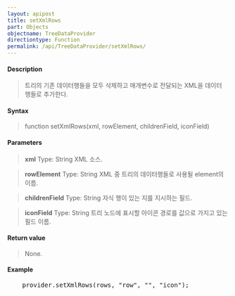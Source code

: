 ```yaml
---
layout: apipost
title: setXmlRows
part: Objects
objectname: TreeDataProvider
directiontype: Function
permalink: /api/TreeDataProvider/setXmlRows/
---
```



#### Description

> 트리의 기존 데이터행들을 모두 삭제하고 매개변수로 전달되는 XML을 데이터 행들로 추가한다.

#### Syntax

> function setXmlRows(xml, rowElement, childrenField, iconField)

#### Parameters

> **xml**
> Type: String
> XML 소스.

> **rowElement**
> Type: String
> XML 중 트리의 데이터행들로 사용될 element의 이름.

> **childrenField**
> Type: String
> 자식 행이 있는 지를 지시하는 필드.

> **iconField**
> Type: String
> 트리 노드에 표시할 아이콘 경로를 값으로 가지고 있는 필드 이름.

#### Return value

> None.

#### Example

<pre class="prettyprint">
    provider.setXmlRows(rows, "row", "", "icon");
</pre>


